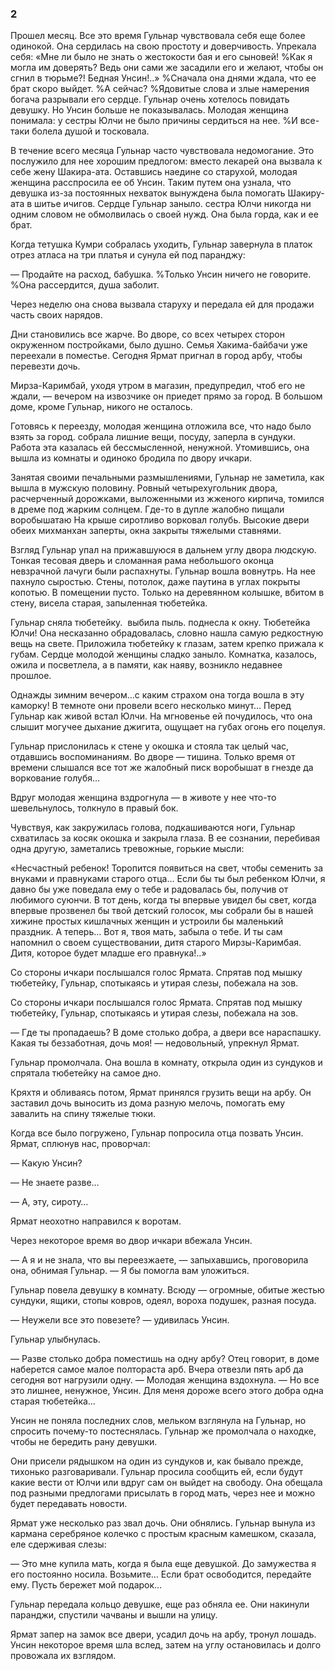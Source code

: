 ### 2

Прошел месяц.
Все это время Гульнар чувствовала себя еще более одинокой.
Она сердилась на свою простоту и доверчивость.
Упрекала себя:
«Мне ли было не знать о жестокости бая и его сыновей!
%Как я могла им доверять?
Ведь они сами же засадили его и желают, чтобы он сгнил в тюрьме?!
Бедная Унсин!..»
%Сначала она днями ждала, что ее брат скоро выйдет.
%А сейчас?
%Ядовитые слова и злые намерения богача разрывали его сердце.
Гульнар очень хотелось повидать девушку.
Но Унсин больше не показывалась.
Молодая женщина понимала: у сестры Юлчи не было причины сердиться на нее.
%И все-таки болела душой и тосковала.

В течение всего месяца Гульнар часто чувствовала недомогание.
Это послужило для нее хорошим предлогом: вместо лекарей она вызвала к себе жену Шакира-ата.
Оставшись наедине со старухой, молодая женщина расспросила ее об Унсин.
Таким путем она узнала, что девушка из-за постоянных нехваток вынуждена была помогать Шакиру-ата в шитье ичигов.
Сердце Гульнар заныло.
сестра Юлчи никогда ни одним словом не обмолвилась о своей нужд.
Она была горда, как и ее брат.

Когда тетушка Кумри собралась уходить, Гульнар завернула в платок отрез атласа на три платья и сунула ей под паранджу:

— Продайте на расход, бабушка.
%Только Унсин ничего не говорите.
%Она рассердится, душа заболит.

Через неделю она снова вызвала старуху и передала ей для продажи часть своих нарядов.

Дни становились все жарче.
Во дворе, со всех четырех сторон окруженном постройками, было душно.
Семья Хакима-байбачи уже переехали в поместье.
Сегодня Ярмат пригнал в город арбу, чтобы перевезти дочь.

Мирза-Каримбай, уходя утром в магазин, предупредил, чтоб его не ждали, — вечером на извозчике он приедет прямо за город.
В большом доме, кроме Гульнар, никого не осталось.

Готовясь к переезду, молодая женщина отложила все, что надо было взять за город.
собрала лишние вещи, посуду, заперла в сундуки.
Работа эта казалась ей бессмысленной, ненужной.
Утомившись, она вышла из комнаты и одиноко бродила по двору ичкари.

Занятая своими печальными размышлениями, Гульнар не заметила, как вышла в мужскую половину.
Ровный четырехугольник двора, расчерченный дорожками, выложенными из жженого кирпича, томился в дреме под жарким солнцем.
Где-то в дупле жалобно пищали воробышатаю
На крыше сиротливо ворковал голубь.
Высокие двери обеих михманхан заперты, окна закрыты тяжелыми ставнями.

Взгляд Гульнар упал на прижавшуюся в дальнем углу двора людскую.
Тонкая тесовая дверь и сломанная рама небольшого оконца невзрачной лачуги были распахнуты.
Гульнар вошла вовнутрь.
На нее пахнуло сыростью.
Стены, потолок, даже паутина в углах покрыты копотью.
В помещении пусто.
Только на деревянном колышке, вбитом в стену, висела старая, запыленная тюбетейка.

Гульнар сняла тюбетейку.
 выбила пыль.
поднесла к окну.
Тюбетейка Юлчи!
Она несказанно обрадовалась, словно нашла самую редкостную вещь на свете.
Приложила тюбетейку к глазам, затем крепко прижала к губам.
Сердце молодой женщины сладко заныло.
Комнатка, казалось, ожила и посветлела, а в памяти, как наяву, возникло недавнее прошлое.

Однажды зимним вечером…с каким страхом она тогда вошла в эту каморку!
В темноте они провели всего несколько минут…
Перед Гульнар как живой встал Юлчи.
На мгновенье ей почудилось, что она слышит могучее дыхание джигита, ощущает на губах огонь его поцелуя.

Гульнар прислонилась к стене у окошка и стояла так целый час, отдавшись воспоминаниям.
Во дворе — тишина.
Только время от времени слышался все тот же жалобный писк воробышат в гнезде да воркование голубя…

Вдруг молодая женщина вздрогнула — в животе у нее что-то шевельнулось, толкнуло в правый бок.

Чувствуя, как закружилась голова, подкашиваются ноги, Гульнар схватилась за косяк окошка и закрыла глаза.
В ее сознании, перебивая одна другую, заметались тревожные, горькие мысли:

«Несчастный ребенок!
Торопится появиться на свет, чтобы семенить за внуками и правнуками старого отца…
Если бы ты был ребенком Юлчи, я давно бы уже поведала ему о тебе и радовалась бы, получив от любимого суюнчи.
В тот день, когда ты впервые увидел бы свет, когда впервые прозвенел бы твой детский голосок, мы собрали бы в нашей хижине простых кишлачных женщин и устроили бы маленький праздник.
А теперь…
Вот я, твоя мать, забыла о тебе.
И ты сам напомнил о своем существовании, дитя старого Мирзы-Каримбая.
Дитя, которое будет младше его правнука!..»

Со стороны ичкари послышался голос Ярмата.
Спрятав под мышку тюбетейку, Гульнар, спотыкаясь и утирая слезы, побежала на зов.

Со стороны ичкари послышался голос Ярмата.
Спрятав под мышку тюбетейку, Гульнар, спотыкаясь и утирая слезы, побежала на зов.

— Где ты пропадаешь?
В доме столько добра, а двери все нараспашку.
Какая ты беззаботная, дочь моя!
— недовольный, упрекнул Ярмат.

Гульнар промолчала.
Она вошла в комнату, открыла один из сундуков и спрятала тюбетейку на самое дно.

Кряхтя и обливаясь потом, Ярмат принялся грузить вещи на арбу.
Он заставил дочь выносить из дома разную мелочь, помогать ему завалить на спину тяжелые тюки.

Когда все было погружено, Гульнар попросила отца позвать Унсин.
Ярмат, сплюнув нас, проворчал:

— Какую Унсин?

— Не знаете разве…

— А, эту, сироту…

Ярмат неохотно направился к воротам.

Через некоторое время во двор ичкари вбежала Унсин.

— А я и не знала, что вы переезжаете, — запыхавшись, проговорила она, обнимая Гульнар.
— Я бы помогла вам уложиться.

Гульнар повела девушку в комнату.
Всюду — огромные, обитые жестью сундуки, ящики, стопы ковров, одеял, вороха подушек, разная посуда.

— Неужели все это повезете?
— удивилась Унсин.

Гульнар улыбнулась.

— Разве столько добра поместишь на одну арбу?
Отец говорит, в доме наберется самое малое полтораста арб.
Вчера отвезли пять арб да сегодня вот нагрузили одну.
— Молодая женщина вздохнула.
— Но все это лишнее, ненужное, Унсин.
Для меня дороже всего этого добра одна старая тюбетейка…

Унсин не поняла последних слов, мельком взглянула на Гульнар, но спросить почему-то постеснялась.
Гульнар же промолчала о находке, чтобы не бередить рану девушки.

Они присели рядышком на один из сундуков и, как бывало прежде, тихонько разговаривали.
Гульнар просила сообщить ей, если будут какие вести от Юлчи или вдруг сам он выйдет на свободу.
Она обещала под разными предлогами присылать в город мать, через нее и можно будет передавать новости.

Ярмат уже несколько раз звал дочь.
Они обнялись.
Гульнар вынула из кармана серебряное колечко с простым красным камешком, сказала, еле сдерживая слезы:

— Это мне купила мать, когда я была еще девушкой.
До замужества я его постоянно носила.
Возьмите…
Если брат освободится, передайте ему.
Пусть бережет мой подарок…

Гульнар передала кольцо девушке, еще раз обняла ее.
Они накинули паранджи, спустили чачваны и вышли на улицу.

Ярмат запер на замок все двери, усадил дочь на арбу, тронул лошадь.
Унсин некоторое время шла вслед, затем на углу остановилась и долго провожала их взглядом.
